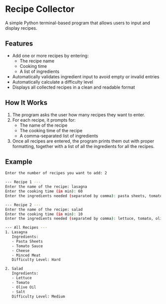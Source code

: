 # Recipe Collector

A simple Python terminal-based program that allows users to input and display recipes.

## Features

- Add one or more recipes by entering:
  - The recipe name
  - Cooking time
  - A list of ingredients
- Automatically validates ingredient input to avoid empty or invalid entries
- Automatically calculate a difficulty level
- Displays all collected recipes in a clean and readable format

## How It Works

1. The program asks the user how many recipes they want to enter.
2. For each recipe, it prompts for:
   - The name of the recipe
   - The cooking time of the recipe
   - A comma-separated list of ingredients
3. Once all recipes are entered, the program prints them out with proper formatting, together with a list of all the ingredients for all the recipes.

## Example

```bash
Enter the number of recipes you want to add: 2

--- Recipe 1 ---
Enter the name of the recipe: lasagna
Enter the cooking time (in min): 60
Enter the ingredients needed (separated by comma): pasta sheets, tomato sauce, cheese, minced meat

--- Recipe 2 ---
Enter the name of the recipe: salad
Enter the cooking time (in min): 10
Enter the ingredients needed (separated by comma): lettuce, tomato, olive oil, salt

--- All Recipes ---
1. Lasagna
   Ingredients:
   - Pasta Sheets
   - Tomato Sauce
   - Cheese
   - Minced Meat
   Difficulty Level: Hard

2. Salad
   Ingredients:
   - Lettuce
   - Tomato
   - Olive Oil
   - Salt
   Difficulty Level: Medium
```
